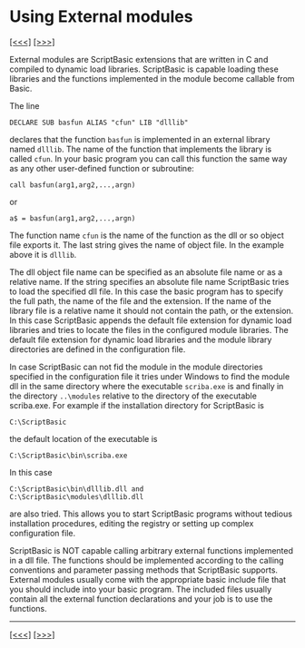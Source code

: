 # Using External modules

[\[\<\<\<\]](ug_23.1.md) [\[\>\>\>\]](ug_25.md)

External modules are ScriptBasic extensions that are written in C and
compiled to dynamic load libraries. ScriptBasic is capable loading these
libraries and the functions implemented in the module become callable
from Basic.

The line

    DECLARE SUB basfun ALIAS "cfun" LIB "dlllib"

declares that the function `basfun` is implemented in an external
library named `dlllib`. The name of the function that implements the
library is called `cfun`. In your basic program you can call this
function the same way as any other user-defined function or subroutine:

    call basfun(arg1,arg2,...,argn)

or

    a$ = basfun(arg1,arg2,...,argn)

The function name `cfun` is the name of the function as the dll or so
object file exports it. The last string gives the name of object file.
In the example above it is `dlllib`.

The dll object file name can be specified as an absolute file name or as
a relative name. If the string specifies an absolute file name
ScriptBasic tries to load the specified dll file. In this case the basic
program has to specify the full path, the name of the file and the
extension. If the name of the library file is a relative name it should
not contain the path, or the extension. In this case ScriptBasic appends
the default file extension for dynamic load libraries and tries to
locate the files in the configured module libraries. The default file
extension for dynamic load libraries and the module library directories
are defined in the configuration file.

In case ScriptBasic can not fid the module in the module directories
specified in the configuration file it tries under Windows to find the
module dll in the same directory where the executable `scriba.exe` is
and finally in the directory `..\modules` relative to the directory of
the executable scriba.exe. For example if the installation directory for
ScriptBasic is

    C:\ScriptBasic 

the default location of the executable is

    C:\ScriptBasic\bin\scriba.exe

In this case

    C:\ScriptBasic\bin\dlllib.dll and 
    C:\ScriptBasic\modules\dlllib.dll 

are also tried. This allows you to start ScriptBasic programs without
tedious installation procedures, editing the registry or setting up
complex configuration file.

ScriptBasic is NOT capable calling arbitrary external functions
implemented in a dll file. The functions should be implemented according
to the calling conventions and parameter passing methods that
ScriptBasic supports. External modules usually come with the appropriate
basic include file that you should include into your basic program. The
included files usually contain all the external function declarations
and your job is to use the functions.

-----

[\[\<\<\<\]](ug_23.1.md) [\[\>\>\>\]](ug_25.md)
